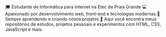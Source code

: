 🎓 Estudante de Informática para Internet na Etec de Praia Grande
💻 Apaixonado por desenvolvimento web, front-end e tecnologias modernas
🚀 Sempre aprendendo e criando novos projetos
📂 Aqui você encontra meus repositórios de estudos, projetos pessoais e experimentos com HTML, CSS, JavaScript e mais.
